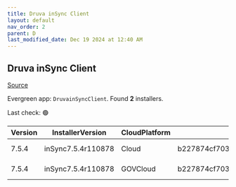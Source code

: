 ```yaml
---
title: Druva inSync Client
layout: default
nav_order: 2
parent: D
last_modified_date: Dec 19 2024 at 12:40 AM
---
```


## Druva inSync Client

[Source](https://docs.druva.com/005_inSync_Client)

Evergreen app: `DruvainSyncClient`. Found **2** installers.

Last check: 🟢

| Version | InstallerVersion   | CloudPlatform | Md5sum                                   | Type | URI                                                                                                                                                                            |
| ------- | ------------------ | ------------- | ---------------------------------------- | ---- | ------------------------------------------------------------------------------------------------------------------------------------------------------------------------------ |
| 7.5.4   | inSync7.5.4r110878 | Cloud         | b227874cf7033560a5e4d3f0c39472bb0d75dc0f | msi  | [https://downloads.druva.com/downloads/inSync/Windows/7.5.4/inSync7.5.4r110878.msi](https://downloads.druva.com/downloads/inSync/Windows/7.5.4/inSync7.5.4r110878.msi)         |
| 7.5.4   | inSync7.5.4r110878 | GOVCloud      | b227874cf7033560a5e4d3f0c39472bb0d75dc0f | msi  | [https://downloads.druva.com/downloads/inSync/Windows/7.5.4_Gov/inSync7.5.4r110878.msi](https://downloads.druva.com/downloads/inSync/Windows/7.5.4_Gov/inSync7.5.4r110878.msi) |

